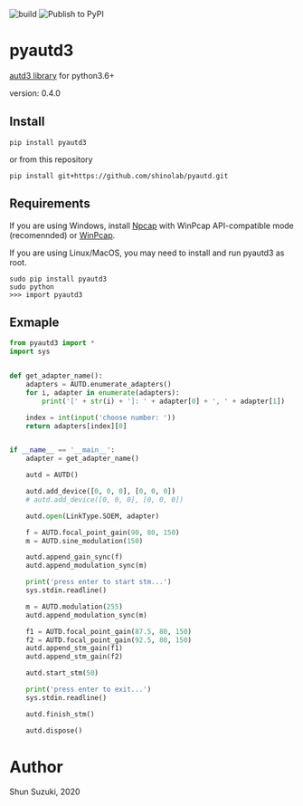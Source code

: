 ![build](https://github.com/shinolab/pyautd/workflows/build/badge.svg)
![Publish to PyPI](https://github.com/shinolab/pyautd/workflows/Publish%20to%20PyPI/badge.svg)

# pyautd3

[autd3 library](https://github.com/shinolab/autd3-library-software) for python3.6+

version: 0.4.0

## Install

```
pip install pyautd3
```
or from this repository
```
pip install git+https://github.com/shinolab/pyautd.git
```

## Requirements

If you are using Windows, install [Npcap](https://nmap.org/npcap/) with WinPcap API-compatible mode (recomennded) or [WinPcap](https://www.winpcap.org/).

If you are using Linux/MacOS, you may need to install and run pyautd3 as root. 
```
sudo pip install pyautd3
sudo python
>>> import pyautd3
``` 

## Exmaple

```python
from pyautd3 import *
import sys


def get_adapter_name():
    adapters = AUTD.enumerate_adapters()
    for i, adapter in enumerate(adapters):
        print('[' + str(i) + ']: ' + adapter[0] + ', ' + adapter[1])

    index = int(input('choose number: '))
    return adapters[index][0]


if __name__ == '__main__':
    adapter = get_adapter_name()

    autd = AUTD()

    autd.add_device([0, 0, 0], [0, 0, 0])
    # autd.add_device([0, 0, 0], [0, 0, 0])

    autd.open(LinkType.SOEM, adapter)

    f = AUTD.focal_point_gain(90, 80, 150)
    m = AUTD.sine_modulation(150)

    autd.append_gain_sync(f)
    autd.append_modulation_sync(m)

    print('press enter to start stm...')
    sys.stdin.readline()

    m = AUTD.modulation(255)
    autd.append_modulation_sync(m)

    f1 = AUTD.focal_point_gain(87.5, 80, 150)
    f2 = AUTD.focal_point_gain(92.5, 80, 150)
    autd.append_stm_gain(f1)
    autd.append_stm_gain(f2)

    autd.start_stm(50)

    print('press enter to exit...')
    sys.stdin.readline()

    autd.finish_stm()

    autd.dispose()
```

# Author

Shun Suzuki, 2020
